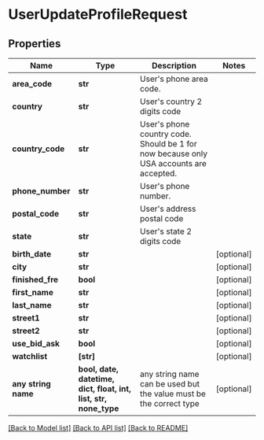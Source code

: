 # UserUpdateProfileRequest


## Properties
Name | Type | Description | Notes
------------ | ------------- | ------------- | -------------
**area_code** | **str** | User&#39;s phone area code. | 
**country** | **str** | User&#39;s country 2 digits code | 
**country_code** | **str** | User&#39;s phone country code. Should be 1 for now because only USA accounts are accepted. | 
**phone_number** | **str** | User&#39;s phone number. | 
**postal_code** | **str** | User&#39;s address postal code | 
**state** | **str** | User&#39;s state 2 digits code | 
**birth_date** | **str** |  | [optional] 
**city** | **str** |  | [optional] 
**finished_fre** | **bool** |  | [optional] 
**first_name** | **str** |  | [optional] 
**last_name** | **str** |  | [optional] 
**street1** | **str** |  | [optional] 
**street2** | **str** |  | [optional] 
**use_bid_ask** | **bool** |  | [optional] 
**watchlist** | **[str]** |  | [optional] 
**any string name** | **bool, date, datetime, dict, float, int, list, str, none_type** | any string name can be used but the value must be the correct type | [optional]

[[Back to Model list]](../README.md#documentation-for-models) [[Back to API list]](../README.md#documentation-for-api-endpoints) [[Back to README]](../README.md)


